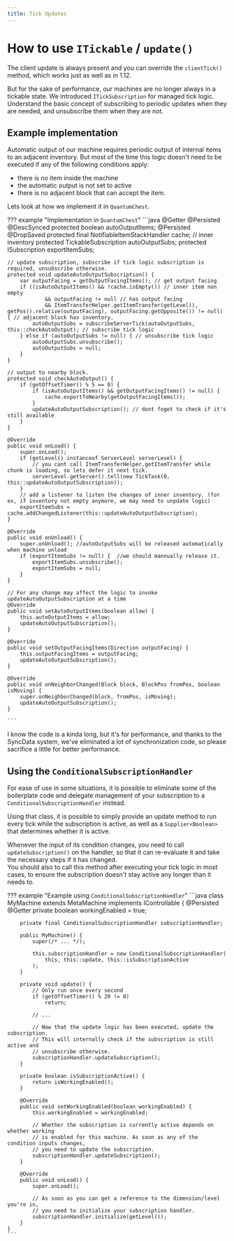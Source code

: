```yaml
---
title: Tick Updates
---
```



# How to use `ITickable` / `update()`

The client update is always present and you can override the `clientTick()` method, which works just as well as in 1.12.

But for the sake of performance, our machines are no longer always in a tickable state. 
We introduced `ITickSubscription` for managed tick logic.  
Understand the basic concept of subscribing to periodic updates when they are needed, and unsubscribe them when 
they are not.


## Example implementation

Automatic output of our machine requires periodic output of internal items to an adjacent inventory.
But most of the time this logic doesn't need to be executed if any of the following conditions apply:

- there is no item inside the machine
- the automatic output is not set to active
- there is no adjacent block that can accept the item.

Lets look at how we implement it in `QuantumChest`.


??? example "Implementation in `QuantumChest`"
    ```java
    @Getter @Persisted @DescSynced
    protected boolean autoOutputItems;
    @Persisted @DropSaved
    protected final NotifiableItemStackHandler cache; // inner inventory
    protected TickableSubscription autoOutputSubs;
    protected ISubscription exportItemSubs;
    
    // update subscription, subscribe if tick logic subscription is required, unsubscribe otherwise.
    protected void updateAutoOutputSubscription() {
        var outputFacing = getOutputFacingItems(); // get output facing
        if ((isAutoOutputItems() && !cache.isEmpty()) // inner item non empty
                && outputFacing != null // has output facing
                && ItemTransferHelper.getItemTransfer(getLevel(), getPos().relative(outputFacing), outputFacing.getOpposite()) != null) { // adjacent block has inventory.
            autoOutputSubs = subscribeServerTick(autoOutputSubs, this::checkAutoOutput); // subscribe tick logic
        } else if (autoOutputSubs != null) { // unsubscribe tick logic
            autoOutputSubs.unsubscribe();
            autoOutputSubs = null;
        }
    }
    
    // output to nearby block.
    protected void checkAutoOutput() {
        if (getOffsetTimer() % 5 == 0) {
            if (isAutoOutputItems() && getOutputFacingItems() != null) {
                cache.exportToNearby(getOutputFacingItems());
            }
            updateAutoOutputSubscription(); // dont foget to check if it's still available
        }
    }
    
    @Override
    public void onLoad() {
        super.onLoad();
        if (getLevel() instanceof ServerLevel serverLevel) {
            // you cant call ItemTransferHelper.getItemTransfer while chunk is loading, so lets defer it next tick.
            serverLevel.getServer().tell(new TickTask(0, this::updateAutoOutputSubscription));
        }
        // add a listener to listen the changes of inner inventory. (for ex, if inventory not empty anymore, we may need to unpdate logic)
        exportItemSubs = cache.addChangedListener(this::updateAutoOutputSubscription);
    }
    
    @Override
    public void onUnload() {
        super.onUnload(); //autoOutputSubs will be released automatically when machine unload
        if (exportItemSubs != null) {  //we should mannually release it.
            exportItemSubs.unsubscribe();
            exportItemSubs = null;
        }
    }
    
    // For any change may affect the logic to invoke updateAutoOutputSubscription at a time
    @Override
    public void setAutoOutputItems(boolean allow) {
        this.autoOutputItems = allow;
        updateAutoOutputSubscription();
    }
    
    @Override
    public void setOutputFacingItems(Direction outputFacing) {
        this.outputFacingItems = outputFacing;
        updateAutoOutputSubscription();
    }
    
    @Override
    public void onNeighborChanged(Block block, BlockPos fromPos, boolean isMoving) {
        super.onNeighborChanged(block, fromPos, isMoving);
        updateAutoOutputSubscription();
    }
    
    ```
I know the code is a kinda long, but it's for performance, and thanks to the SyncData system, we've eliminated a lot of
synchronization code, so please sacrifice a little for better performance.



## Using the `ConditionalSubscriptionHandler`

For ease of use in some situations, it is possible to eliminate some of the boilerplate code and delegate management of
your subscription to a `ConditionalSubscriptionHandler` instead.

Using that class, it is possible to simply provide an update method to run every tick while the subscription is active,
as well as a `Supplier<Boolean>` that determines whether it is active.

Whenever the input of its condition changes, you need to call `updateSubscription()` on the handler, so that it can
re-evaluate it and take the necessary steps if it has changed.  
You should also to call this method after executing your tick logic in most cases, to ensure the subscription doesn't
stay active any longer than it needs to.
 
??? example "Example using `ConditionalSubscriptionHandler`"
    ```java
    class MyMachine extends MetaMachine implements IControllable {
        @Persisted @Getter
        private boolean workingEnabled = true;
        
        private final ConditionalSubscriptionHandler subscriptionHandler;
        
        public MyMachine() {
            super(/* ... */);
    
            this.subscriptionHandler = new ConditionalSubscriptionHandler(
                this, this::update, this::isSubscriptionActive
            );
        }
        
        private void update() {
            // Only run once every second
            if (getOffsetTimer() % 20 != 0)
                return;
    
            // ...
    
            // Now that the update logic has been executed, update the subscription.
            // This will internally check if the subscription is still active and
            // unsubscribe otherwise.
            subscriptionHandler.updateSubscription();
        }
    
        private boolean isSubscriptionActive() {
            return isWorkingEnabled();
        }
    
        @Override
        public void setWorkingEnabled(boolean workingEnabled) {
            this.workingEnabled = workingEnabled;
            
            // Whether the subscription is currently active depends on whether working
            // is enabled for this machine. As soon as any of the condition inputs changes,
            // you need to update the subscription.
            subscriptionHandler.updateSubscription();
        }
    
        @Override
        public void onLoad() {
            super.onLoad();
            
            // As soon as you can get a reference to the dimension/level you're in,
            // you need to initialize your subscription handler.
            subscriptionHandler.initialize(getLevel());
        }
    }
    ```